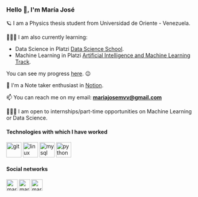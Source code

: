 <h3 align="left">Hello 👋, I'm María José</h3>

🪐 I am a Physics thesis student from Universidad de Oriente - Venezuela.

 👩🏻‍💻 I am also currently learning:
 - Data Science in Platzi [Data Science School](https://platzi.com/datos/).
 - Machine Learning in Platzi [Artificial Intelligence and Machine Learning Track](https://platzi.com/datos/).
 
 You can see my progress [here](https://platzi.com/@mariajosemv/). 😉
 
 📝 I'm a Note taker enthusiast in [Notion](https://www.notion.so/mariajosemv/Class-notes-4e2a3dfe40e643ba8f148b95eb597a0b).
  
 📫 You can reach me on my email: **mariajosemvv@gmail.com** 
 
 👩🏻‍💼 I am open to internships/part-time opportunities on Machine Learning or Data Science.
 
 
<div align="left">
<h4 align="left">Technologies with which I have worked</h4>

<p align="left"><img src="https://www.vectorlogo.zone/logos/git-scm/git-scm-icon.svg" alt="git" width="40" height="40"/> <img src="https://devicons.github.io/devicon/devicon.git/icons/linux/linux-original.svg" alt="linux" width="40" height="40"/> <img src="https://devicons.github.io/devicon/devicon.git/icons/mysql/mysql-original-wordmark.svg" alt="mysql" width="40" height="40"/> <img src="https://devicons.github.io/devicon/devicon.git/icons/python/python-original.svg" alt="python" width="40" height="40"/></p>

<h4 align="left"> Social networks </h4>

<p align="left">
<a href="https://twitter.com/mariajosemvv" target="blank"><img align="left" src="https://cdn.jsdelivr.net/npm/simple-icons@3.0.1/icons/twitter.svg" alt="mariajosemvv" height="30" width="30" /></a>
<a href="https://linkedin.com/in/mariajosemv" target="blank"><img align="left" src="https://cdn.jsdelivr.net/npm/simple-icons@3.0.1/icons/linkedin.svg" alt="mariajosemv" height="30" width="30" /></a>
<a href="https://instagram.com/mariajosemvv" target="blank"><img align="left" src="https://cdn.jsdelivr.net/npm/simple-icons@3.0.1/icons/instagram.svg" alt="mariajosemvv" height="30" width="30" /></a>
</p>
